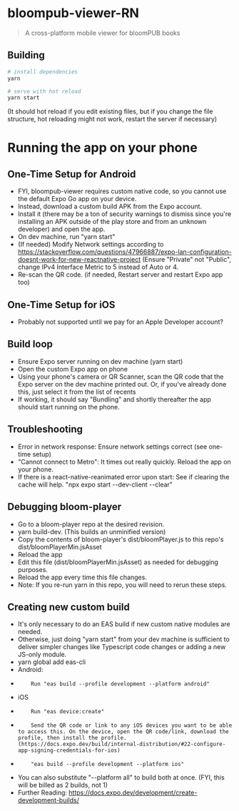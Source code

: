 # bloompub-viewer-RN

> A cross-platform mobile viewer for bloomPUB books

## Building

```bash
# install dependencies
yarn

# serve with hot reload
yarn start
```

(It should hot reload if you edit existing files, but if you change the file structure, hot reloading might not work, restart the server if necessary)

# Running the app on your phone

## One-Time Setup for Android

-   FYI, bloompub-viewer requires custom native code, so you cannot use the default Expo Go app on your device.
-   Instead, download a custom build APK from the Expo account.
-   Install it (there may be a ton of security warnings to dismiss since you're installing an APK outside of the play store and from an unknown developer) and open the app.
-   On dev machine, run "yarn start"
-   (If needed) Modify Network settings according to https://stackoverflow.com/questions/47966887/expo-lan-configuration-doesnt-work-for-new-reactnative-project (Ensure "Private" not "Public", change IPv4 Interface Metric to 5 instead of Auto or 4.
-   Re-scan the QR code. (if needed, Restart server and restart Expo app too)

## One-Time Setup for iOS

-   Probably not supported until we pay for an Apple Developer account?

## Build loop

-   Ensure Expo server running on dev machine (yarn start)
-   Open the custom Expo app on phone
-   Using your phone's camera or QR Scanner, scan the QR code that the Expo server on the dev machine printed out.
    Or, if you've already done this, just select it from the list of recents
-   If working, it should say "Bundling" and shortly thereafter the app should start running on the phone.

## Troubleshooting

-   Error in network response: Ensure network settings correct (see one-time setup)
-   "Cannot connect to Metro": It times out really quickly. Reload the app on your phone.
-   If there is a react-native-reanimated error upon start: See if clearing the cache will help. "npx expo start --dev-client --clear"

## Debugging bloom-player

-   Go to a bloom-player repo at the desired revision.
-   yarn build-dev. (This builds an unminified version)
-   Copy the contents of bloom-player's dist/bloomPlayer.js to this repo's dist/bloomPlayerMin.jsAsset
-   Reload the app
-   Edit this file (dist/bloomPlayerMin.jsAsset) as needed for debugging purposes.
-   Reload the app every time this file changes.
-   Note: If you re-run yarn in this repo, you will need to rerun these steps.

## Creating new custom build

-   It's only necessary to do an EAS build if new custom native modules are needed.
-   Otherwise, just doing "yarn start" from your dev machine is sufficient to deliver simpler changes like Typescript code changes or adding a new JS-only module.
-   yarn global add eas-cli
-   Android:
-         Run "eas build --profile development --platform android"
-   iOS
-         Run "eas device:create"
-         Send the QR code or link to any iOS devices you want to be able to access this. On the device, open the QR code/link, download the profile, then install the profile. (https://docs.expo.dev/build/internal-distribution/#22-configure-app-signing-credentials-for-ios)
-         "eas build --profile development --platform ios"
-   You can also substitute "--platform all" to build both at once. (FYI, this will be billed as 2 builds, not 1)
-   Further Reading: https://docs.expo.dev/development/create-development-builds/
